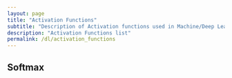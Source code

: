 ```yaml
---
layout: page
title: "Activation Functions"
subtitle: "Description of Activation functions used in Machine/Deep Learning"
description: "Activation Functions list"
permalink: /dl/activation_functions
---
```


## Softmax


